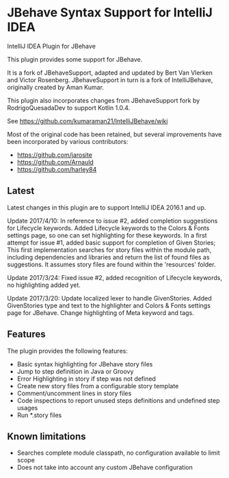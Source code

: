 JBehave Syntax Support for IntelliJ IDEA
=========================================

IntelliJ IDEA Plugin for JBehave

This plugin provides some support for JBehave.

It is a fork of JBehaveSupport, adapted and updated by Bert Van Vlerken and Victor Rosenberg.
JBehaveSupport in turn is a fork of IntelliJBehave, originally created by Aman Kumar.

This plugin also incorporates changes from JBehaveSupport fork by RodrigoQuesadaDev to support Kotlin 1.0.4.

See https://github.com/kumaraman21/IntelliJBehave/wiki

Most of the original code has been retained, but several improvements have been incorporated by various contributors:
* https://github.com/jarosite
* https://github.com/Arnauld
* https://github.com/harley84

Latest
------
Latest changes in this plugin are to support IntelliJ IDEA 2016.1 and up.

Update 2017/4/10:
In reference to issue #2, added completion suggestions for Lifecycle keywords.
Added Lifecycle keywords to the Colors & Fonts settings page, so one can set highlighting for these keywords.
In a first attempt for issue #1, added basic support for completion of Given Stories;
This first implementation searches for story files within the module path, including dependencies and libraries
and return the list of found files as suggestions. It assumes story files are found within the 'resources' folder.

Update 2017/3/24:
Fixed issue #2, added recognition of Lifecycle keywords, no highlighting added yet.

Update 2017/3/20:
Update localized lexer to handle GivenStories.
Added GivenStories type and text to the highlighter and Colors & Fonts settings page for JBehave.
Change highlighting of Meta keyword and tags.

Features
--------
The plugin provides the following features:
* Basic syntax highlighting for JBehave story files
* Jump to step definition in Java or Groovy
* Error Highlighting in story if step was not defined
* Create new story files from a configurable story template
* Comment/uncomment lines in story files
* Code inspections to report unused steps definitions and undefined step usages
* Run *.story files

Known limitations
-----------------
* Searches complete module classpath, no configuration available to limit scope
* Does not take into account any custom JBehave configuration
